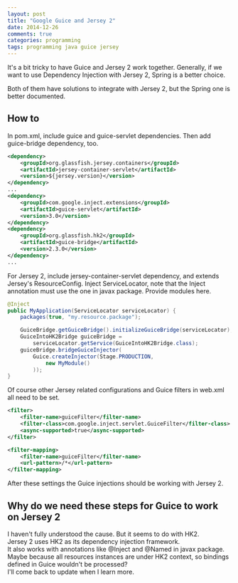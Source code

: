 ```yaml
---
layout: post
title: "Google Guice and Jersey 2"
date: 2014-12-26
comments: true
categories: programming
tags: programming java guice jersey
---
```


It's a bit tricky to have Guice and Jersey 2 work together.
Generally, if we want to use Dependency Injection with Jersey 2, Spring is a better
choice.

Both of them have solutions to integrate with Jersey 2, but the Spring
one is better documented.

How to
------

In pom.xml, include guice and guice-servlet dependencies. Then add
guice-bridge dependency, too.

```xml
<dependency>
    <groupId>org.glassfish.jersey.containers</groupId>
    <artifactId>jersey-container-servlet</artifactId>
    <version>${jersey.version}</version>
</dependency>
...
<dependency>
    <groupId>com.google.inject.extensions</groupId>
    <artifactId>guice-servlet</artifactId>
    <version>3.0</version>
</dependency>
<dependency>
    <groupId>org.glassfish.hk2</groupId>
    <artifactId>guice-bridge</artifactId>
    <version>2.3.0</version>
</dependency>
...
```

For Jersey 2, include jersey-container-servlet dependency, and extends
Jersey's ResourceConfig. Inject ServiceLocator, note that the Inject
annotation must use the one in javax package.
Provide modules here.

```java
@Inject
public MyApplication(ServiceLocator serviceLocator) {
    packages(true, "my.resource.package");

    GuiceBridge.getGuiceBridge().initializeGuiceBridge(serviceLocator);
    GuiceIntoHK2Bridge guiceBridge =
        serviceLocator.getService(GuiceIntoHK2Bridge.class);
    guiceBridge.bridgeGuiceInjector(
        Guice.createInjector(Stage.PRODUCTION,
            new MyModule()
        ));
}
```

Of course other Jersey related configurations and Guice filters in
web.xml all need to be set.

```xml
<filter>
    <filter-name>guiceFilter</filter-name>
    <filter-class>com.google.inject.servlet.GuiceFilter</filter-class>
    <async-supported>true</async-supported>
</filter>

<filter-mapping>
    <filter-name>guiceFilter</filter-name>
    <url-pattern>/*</url-pattern>
</filter-mapping>
```

After these settings the Guice injections should be working with Jersey
2.  

Why do we need these steps for Guice to work on Jersey 2
--------------------------------------------------------

I haven't fully understood the cause. But it seems to do with HK2.  
Jersey 2 uses HK2 as its dependency injection framework.  
It also works with annotations like @Inject and @Named in javax package.  
Maybe because all resources instances are under HK2 context, so bindings defined in Guice wouldn't be processed?  
I'll come back to update when I learn more.  
